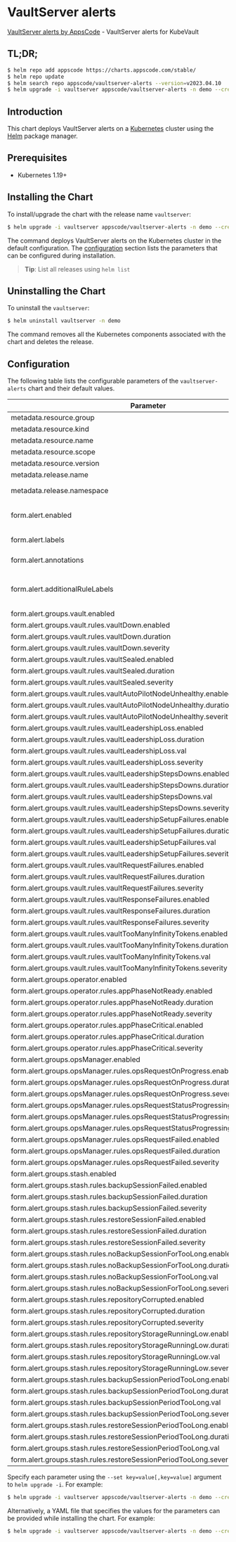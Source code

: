 # VaultServer alerts

[VaultServer alerts by AppsCode](https://github.com/appscode/alerts) - VaultServer alerts for KubeVault

## TL;DR;

```bash
$ helm repo add appscode https://charts.appscode.com/stable/
$ helm repo update
$ helm search repo appscode/vaultserver-alerts --version=v2023.04.10
$ helm upgrade -i vaultserver appscode/vaultserver-alerts -n demo --create-namespace --version=v2023.04.10
```

## Introduction

This chart deploys VaultServer alerts on a [Kubernetes](http://kubernetes.io) cluster using the [Helm](https://helm.sh) package manager.

## Prerequisites

- Kubernetes 1.19+

## Installing the Chart

To install/upgrade the chart with the release name `vaultserver`:

```bash
$ helm upgrade -i vaultserver appscode/vaultserver-alerts -n demo --create-namespace --version=v2023.04.10
```

The command deploys VaultServer alerts on the Kubernetes cluster in the default configuration. The [configuration](#configuration) section lists the parameters that can be configured during installation.

> **Tip**: List all releases using `helm list`

## Uninstalling the Chart

To uninstall the `vaultserver`:

```bash
$ helm uninstall vaultserver -n demo
```

The command removes all the Kubernetes components associated with the chart and deletes the release.

## Configuration

The following table lists the configurable parameters of the `vaultserver-alerts` chart and their default values.

|                                   Parameter                                   |                  Description                  |                Default                |
|-------------------------------------------------------------------------------|-----------------------------------------------|---------------------------------------|
| metadata.resource.group                                                       |                                               | <code>kubevault.com</code>            |
| metadata.resource.kind                                                        |                                               | <code>VaultServer</code>              |
| metadata.resource.name                                                        |                                               | <code>vaultserver</code>              |
| metadata.resource.scope                                                       |                                               | <code>Namespaced</code>               |
| metadata.resource.version                                                     |                                               | <code>v1alpha2</code>                 |
| metadata.release.name                                                         | Release name                                  | <code>""</code>                       |
| metadata.release.namespace                                                    | Release namespace                             | <code>""</code>                       |
| form.alert.enabled                                                            | # Enable PrometheusRule alerts                | <code>true</code>                     |
| form.alert.labels                                                             | # Labels for default rules                    | <code>{"release":"prometheus"}</code> |
| form.alert.annotations                                                        | # Annotations for default rules               | <code>{}</code>                       |
| form.alert.additionalRuleLabels                                               | # Additional labels for PrometheusRule alerts | <code>{}</code>                       |
| form.alert.groups.vault.enabled                                               |                                               | <code>true</code>                     |
| form.alert.groups.vault.rules.vaultDown.enabled                               |                                               | <code>true</code>                     |
| form.alert.groups.vault.rules.vaultDown.duration                              |                                               | <code>"0m"</code>                     |
| form.alert.groups.vault.rules.vaultDown.severity                              |                                               | <code>critical</code>                 |
| form.alert.groups.vault.rules.vaultSealed.enabled                             |                                               | <code>true</code>                     |
| form.alert.groups.vault.rules.vaultSealed.duration                            |                                               | <code>"0m"</code>                     |
| form.alert.groups.vault.rules.vaultSealed.severity                            |                                               | <code>critical</code>                 |
| form.alert.groups.vault.rules.vaultAutoPilotNodeUnhealthy.enabled             |                                               | <code>true</code>                     |
| form.alert.groups.vault.rules.vaultAutoPilotNodeUnhealthy.duration            |                                               | <code>"1m"</code>                     |
| form.alert.groups.vault.rules.vaultAutoPilotNodeUnhealthy.severity            |                                               | <code>critical</code>                 |
| form.alert.groups.vault.rules.vaultLeadershipLoss.enabled                     |                                               | <code>true</code>                     |
| form.alert.groups.vault.rules.vaultLeadershipLoss.duration                    |                                               | <code>"1m"</code>                     |
| form.alert.groups.vault.rules.vaultLeadershipLoss.val                         |                                               | <code>5</code>                        |
| form.alert.groups.vault.rules.vaultLeadershipLoss.severity                    |                                               | <code>critical</code>                 |
| form.alert.groups.vault.rules.vaultLeadershipStepsDowns.enabled               |                                               | <code>true</code>                     |
| form.alert.groups.vault.rules.vaultLeadershipStepsDowns.duration              |                                               | <code>"1m"</code>                     |
| form.alert.groups.vault.rules.vaultLeadershipStepsDowns.val                   |                                               | <code>5</code>                        |
| form.alert.groups.vault.rules.vaultLeadershipStepsDowns.severity              |                                               | <code>critical</code>                 |
| form.alert.groups.vault.rules.vaultLeadershipSetupFailures.enabled            |                                               | <code>true</code>                     |
| form.alert.groups.vault.rules.vaultLeadershipSetupFailures.duration           |                                               | <code>"1m"</code>                     |
| form.alert.groups.vault.rules.vaultLeadershipSetupFailures.val                |                                               | <code>5</code>                        |
| form.alert.groups.vault.rules.vaultLeadershipSetupFailures.severity           |                                               | <code>critical</code>                 |
| form.alert.groups.vault.rules.vaultRequestFailures.enabled                    |                                               | <code>true</code>                     |
| form.alert.groups.vault.rules.vaultRequestFailures.duration                   |                                               | <code>"15m"</code>                    |
| form.alert.groups.vault.rules.vaultRequestFailures.severity                   |                                               | <code>critical</code>                 |
| form.alert.groups.vault.rules.vaultResponseFailures.enabled                   |                                               | <code>true</code>                     |
| form.alert.groups.vault.rules.vaultResponseFailures.duration                  |                                               | <code>"15m"</code>                    |
| form.alert.groups.vault.rules.vaultResponseFailures.severity                  |                                               | <code>critical</code>                 |
| form.alert.groups.vault.rules.vaultTooManyInfinityTokens.enabled              |                                               | <code>true</code>                     |
| form.alert.groups.vault.rules.vaultTooManyInfinityTokens.duration             |                                               | <code>"5m"</code>                     |
| form.alert.groups.vault.rules.vaultTooManyInfinityTokens.val                  |                                               | <code>3</code>                        |
| form.alert.groups.vault.rules.vaultTooManyInfinityTokens.severity             |                                               | <code>warning</code>                  |
| form.alert.groups.operator.enabled                                            |                                               | <code>true</code>                     |
| form.alert.groups.operator.rules.appPhaseNotReady.enabled                     |                                               | <code>true</code>                     |
| form.alert.groups.operator.rules.appPhaseNotReady.duration                    |                                               | <code>"5m"</code>                     |
| form.alert.groups.operator.rules.appPhaseNotReady.severity                    |                                               | <code>critical</code>                 |
| form.alert.groups.operator.rules.appPhaseCritical.enabled                     |                                               | <code>true</code>                     |
| form.alert.groups.operator.rules.appPhaseCritical.duration                    |                                               | <code>"15m"</code>                    |
| form.alert.groups.operator.rules.appPhaseCritical.severity                    |                                               | <code>warning</code>                  |
| form.alert.groups.opsManager.enabled                                          |                                               | <code>true</code>                     |
| form.alert.groups.opsManager.rules.opsRequestOnProgress.enabled               |                                               | <code>true</code>                     |
| form.alert.groups.opsManager.rules.opsRequestOnProgress.duration              |                                               | <code>"0m"</code>                     |
| form.alert.groups.opsManager.rules.opsRequestOnProgress.severity              |                                               | <code>info</code>                     |
| form.alert.groups.opsManager.rules.opsRequestStatusProgressingToLong.enabled  |                                               | <code>true</code>                     |
| form.alert.groups.opsManager.rules.opsRequestStatusProgressingToLong.duration |                                               | <code>"30m"</code>                    |
| form.alert.groups.opsManager.rules.opsRequestStatusProgressingToLong.severity |                                               | <code>critical</code>                 |
| form.alert.groups.opsManager.rules.opsRequestFailed.enabled                   |                                               | <code>true</code>                     |
| form.alert.groups.opsManager.rules.opsRequestFailed.duration                  |                                               | <code>"0m"</code>                     |
| form.alert.groups.opsManager.rules.opsRequestFailed.severity                  |                                               | <code>critical</code>                 |
| form.alert.groups.stash.enabled                                               |                                               | <code>true</code>                     |
| form.alert.groups.stash.rules.backupSessionFailed.enabled                     |                                               | <code>true</code>                     |
| form.alert.groups.stash.rules.backupSessionFailed.duration                    |                                               | <code>"0m"</code>                     |
| form.alert.groups.stash.rules.backupSessionFailed.severity                    |                                               | <code>critical</code>                 |
| form.alert.groups.stash.rules.restoreSessionFailed.enabled                    |                                               | <code>true</code>                     |
| form.alert.groups.stash.rules.restoreSessionFailed.duration                   |                                               | <code>"0m"</code>                     |
| form.alert.groups.stash.rules.restoreSessionFailed.severity                   |                                               | <code>critical</code>                 |
| form.alert.groups.stash.rules.noBackupSessionForTooLong.enabled               |                                               | <code>true</code>                     |
| form.alert.groups.stash.rules.noBackupSessionForTooLong.duration              |                                               | <code>"0m"</code>                     |
| form.alert.groups.stash.rules.noBackupSessionForTooLong.val                   |                                               | <code>18000</code>                    |
| form.alert.groups.stash.rules.noBackupSessionForTooLong.severity              |                                               | <code>warning</code>                  |
| form.alert.groups.stash.rules.repositoryCorrupted.enabled                     |                                               | <code>true</code>                     |
| form.alert.groups.stash.rules.repositoryCorrupted.duration                    |                                               | <code>"5m"</code>                     |
| form.alert.groups.stash.rules.repositoryCorrupted.severity                    |                                               | <code>critical</code>                 |
| form.alert.groups.stash.rules.repositoryStorageRunningLow.enabled             |                                               | <code>true</code>                     |
| form.alert.groups.stash.rules.repositoryStorageRunningLow.duration            |                                               | <code>"5m"</code>                     |
| form.alert.groups.stash.rules.repositoryStorageRunningLow.val                 |                                               | <code>10737418240 # 10GB</code>       |
| form.alert.groups.stash.rules.repositoryStorageRunningLow.severity            |                                               | <code>warning</code>                  |
| form.alert.groups.stash.rules.backupSessionPeriodTooLong.enabled              |                                               | <code>true</code>                     |
| form.alert.groups.stash.rules.backupSessionPeriodTooLong.duration             |                                               | <code>"0m"</code>                     |
| form.alert.groups.stash.rules.backupSessionPeriodTooLong.val                  |                                               | <code>1800 # 30 minute</code>         |
| form.alert.groups.stash.rules.backupSessionPeriodTooLong.severity             |                                               | <code>warning</code>                  |
| form.alert.groups.stash.rules.restoreSessionPeriodTooLong.enabled             |                                               | <code>true</code>                     |
| form.alert.groups.stash.rules.restoreSessionPeriodTooLong.duration            |                                               | <code>"0m"</code>                     |
| form.alert.groups.stash.rules.restoreSessionPeriodTooLong.val                 |                                               | <code>1800 # 30 minute</code>         |
| form.alert.groups.stash.rules.restoreSessionPeriodTooLong.severity            |                                               | <code>warning</code>                  |


Specify each parameter using the `--set key=value[,key=value]` argument to `helm upgrade -i`. For example:

```bash
$ helm upgrade -i vaultserver appscode/vaultserver-alerts -n demo --create-namespace --version=v2023.04.10 --set metadata.resource.group=kubevault.com
```

Alternatively, a YAML file that specifies the values for the parameters can be provided while
installing the chart. For example:

```bash
$ helm upgrade -i vaultserver appscode/vaultserver-alerts -n demo --create-namespace --version=v2023.04.10 --values values.yaml
```

